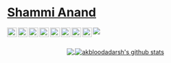 # <a href="https://shammianand.live">Shammi Anand</a>
![](https://visitor-badge.laobi.icu/badge?page_id=kaiiyer.visitor-badge)
<a href="https://www.linkedin.com/in/shammicusat/">
  <img align="left" alt=" Linkedin" width="22px" src="https://cdn.jsdelivr.net/npm/simple-icons@v3/icons/linkedin.svg" />
</a>
<a href="https://github.com/shammianand">
  <img align="left" alt=" GitHub" width="22px" src="https://cdn.jsdelivr.net/npm/simple-icons@v3/icons/github.svg" />
</a>
<a href="https://kaggle.com/shammianand">
  <img align="left" alt=" Kaggle" width="22px" src="https://cdn.jsdelivr.net/npm/simple-icons@v3/icons/kaggle.svg" />
</a>
<a href="mailto:shammianand101@gmail.com">
  <img align="left" alt=" Mail" width="22px" src="https://cdn.jsdelivr.net/npm/simple-icons@v3/icons/gmail.svg" />
</a>
<a href="https://www.codechef.com/users/shammi22">
  <img align="left" alt=" Codechef" width="22px" src="https://cdn.jsdelivr.net/npm/simple-icons@v3/icons/codechef.svg" />
<a href="https://codeforces.com/profile/shammianand">
  <img align="left" alt=" CodeForces" width="22px" src="https://cdn.jsdelivr.net/npm/simple-icons@v3/icons/codeforces.svg" />
<a href="https://www.hackerrank.com/shammianand">
  <a href="https://leetcode.com/shammianand/2">
  <img align="left" alt=" leetcode" width="22px" src="https://cdn.jsdelivr.net/npm/simple-icons@v3/icons/leetcode.svg" />
  <img align="left" alt=" HackerRank" width="22px" src="https://cdn.jsdelivr.net/npm/simple-icons@v3/icons/hackerrank.svg" />
</a>
<br></br>

<p align="center">
<a href="https://github.com/shammianand">
  <img align="center" src="https://github-readme-stats.vercel.app/api/top-langs/?username=shammianand&theme=dark&hide_langs_below=1&hide=c%2B%2B" />
  <img align="center" src="https://github-readme-stats.vercel.app/api?username=shammianand&show_icons=true&title_color=fff&icon_color=79ff97&text_color=9f9f9f&bg_color=151515" alt="akbloodadarsh's github stats"/>
</a></p>
